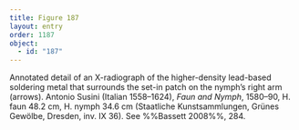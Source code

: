 ```yaml
---
title: Figure 187
layout: entry
order: 1187
object:
  - id: "187"
---
```


Annotated detail of an X-radiograph of the higher-density lead-based soldering metal that surrounds the set-in patch on the nymph’s right arm (arrows). Antonio Susini (Italian 1558–1624), *Faun and Nymph*, 1580–90, H. faun 48.2 cm, H. nymph 34.6 cm (Staatliche Kunstsammlungen, Grünes Gewölbe, Dresden, inv. IX 36). See %%Bassett 2008%%, 284.
